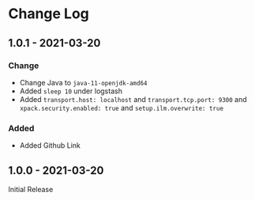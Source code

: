 # Change Log

## 1.0.1 - 2021-03-20

### Change
- Change Java to `java-11-openjdk-amd64`
- Added `sleep 10` under logstash
- Added `transport.host: localhost` and `transport.tcp.port: 9300` and `xpack.security.enabled: true` and `setup.ilm.overwrite: true`

### Added
- Added Github Link

## 1.0.0 - 2021-03-20

Initial Release
